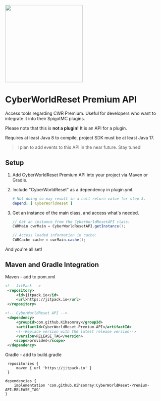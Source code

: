 <img src="https://dev.zerotoil.net/cyberworldreset-premium/images/CWR_Prototype_2022_Logo_Colored.png" width="250" height="250"></img>
# CyberWorldReset Premium API
Access tools regarding CWR Premium. Useful for developers who want to integrate it into their SpigotMC plugins.

Please note that this is **not a plugin!** It is an API for a plugin.

Requires at least Java 8 to compile, project SDK must be at least Java 17.

> I plan to add events to this API in the near future. Stay tuned!

## Setup
1. Add CyberWorldReset Premium API into your project via Maven or Gradle.

2. Include "CyberWorldReset" as a dependency in plugin.yml.
   ```yaml
   # Not doing so may result in a null return value for step 3.
   depend: [ CyberWorldReset ]
   ```

4. Get an instance of the main class, and access what's needed.
    ```java
   // Get an instance from the CyberWorldResetAPI class:
   CWRMain cwrMain = CyberWorldResetAPI.getInstance();

   // Access loaded information in cache:
   CWRCache cache = cwrMain.cache();
   ```

And you're all set!

## Maven and Gradle Integration
Maven - add to pom.xml
```xml
<!-- JitPack -->
 <repository>
     <id>jitpack.io</id>
     <url>https://jitpack.io</url>
 </repository>
```
```xml
<!-- CyberWorldReset API -->
 <dependency>
     <groupId>com.github.Kihsomray</groupId>
     <artifactId>CyberWorldReset-Premium-API</artifactId>
     <!--Replace version with the latest release version-->
     <version>RELEASE_TAG</version>
    <scope>provided</scope>
 </dependency>
```

Gradle - add to build.gradle
```
 repositories {
     maven { url 'https://jitpack.io' }
 }
```
```
dependencies {
    implementation 'com.github.Kihsomray:CyberWorldReset-Premium-API:RELEASE_TAG'
}
```